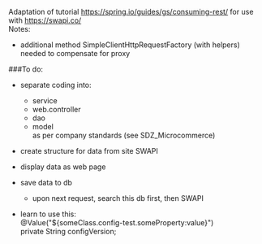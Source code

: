 Adaptation of tutorial https://spring.io/guides/gs/consuming-rest/ for use with <link> https://swapi.co/</link>  
Notes:
* additional method SimpleClientHttpRequestFactory (with helpers) needed to compensate for proxy

###To do: 
* separate coding into: 
  * service
  * web.controller
  * dao
  * model  
  as per company standards (see SDZ_Microcommerce)
    
* create structure for data from site SWAPI
* display data as web page
* save data to db
  * upon next request, search this db first, then SWAPI  
* learn to use this:  
  @Value("${someClass.config-test.someProperty:value}")  
  private String configVersion; 



